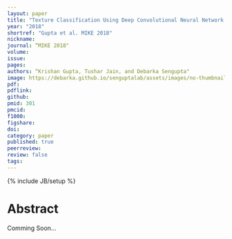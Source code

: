 ```yaml
---
layout: paper
title: "Texture Classification Using Deep Convolutional Neural Network with Ensemble Learning (Accepted in principle)"
year: "2018"
shortref: "Gupta et al. MIKE 2018"
nickname:
journal: “MIKE 2018"
volume:
issue:
pages:
authors: “Krishan Gupta, Tushar Jain, and Debarka Sengupta"
image: https://debarka.github.io/senguptalab/assets/images/no-thumbnail.png
pdf:
pdflink: 
github:
pmid: 301
pmcid:
f1000:
figshare:
doi: 
category: paper
published: true
peerreview:
review: false
tags:
---
```

{% include JB/setup %}


# Abstract

Comming Soon...


